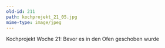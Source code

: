 ```yaml
---
old-id: 211
path: kochprojekt_21_05.jpg
mime-type: image/jpeg
---
```

Kochprojekt Woche 21:
Bevor es in den Ofen geschoben wurde
